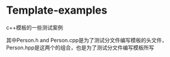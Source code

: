 # Template-examples
c++模板的一些测试案例

 其中Person.h and Person.cpp是为了测试分文件编写模板的头文件，Person.hpp是这两个的组合，也是为了测试分文件编写模板所写

